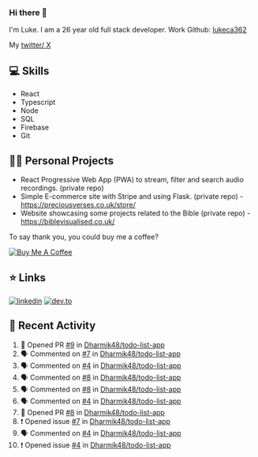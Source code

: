 ### Hi there 👋
I'm Luke. I am a 26 year old full stack developer. Work Github: [lukeca362](https://github.com/lukeca362)

My [twitter/ X](https://x.com/lukeecart?t=WYKo3MSQRJgpSWPOn9OsGg&s=09)

## 💻 Skills 
- React
- Typescript
- Node
- SQL
- Firebase
- Git

## 👷‍♂️ Personal Projects
- React Progressive Web App (PWA) to stream, filter and search audio recordings. (private repo)
- Simple E-commerce site with Stripe and using Flask. (private repo) - https://preciousverses.co.uk/store/
- Website showcasing some projects related to the Bible (private repo) - https://biblevisualised.co.uk/

To say thank you, you could buy me a coffee?

[![Buy Me A Coffee](https://cdn.buymeacoffee.com/buttons/default-black.png)](https://www.buymeacoffee.com/lukeecart)

## ⭐ Links
[![linkedin](https://img.shields.io/badge/linkedin-0A66C2?style=for-the-badge&logo=linkedin)](https://www.linkedin.com/in/luke-cartwright)
[![dev.to](https://img.shields.io/badge/Dev.io-0A0A0A?style=for-the-badge&logo=devdotto)](https://dev.to/lukeecart)


## 📢 Recent Activity
<!--START_SECTION:activity-->
1. 💪 Opened PR [#9](https://github.com/Dharmik48/todo-list-app/pull/9) in [Dharmik48/todo-list-app](https://github.com/Dharmik48/todo-list-app)
2. 🗣 Commented on [#7](https://github.com/Dharmik48/todo-list-app/issues/7) in [Dharmik48/todo-list-app](https://github.com/Dharmik48/todo-list-app)
3. 🗣 Commented on [#4](https://github.com/Dharmik48/todo-list-app/issues/4) in [Dharmik48/todo-list-app](https://github.com/Dharmik48/todo-list-app)
4. 🗣 Commented on [#8](https://github.com/Dharmik48/todo-list-app/issues/8) in [Dharmik48/todo-list-app](https://github.com/Dharmik48/todo-list-app)
5. 🗣 Commented on [#8](https://github.com/Dharmik48/todo-list-app/issues/8) in [Dharmik48/todo-list-app](https://github.com/Dharmik48/todo-list-app)
6. 🗣 Commented on [#4](https://github.com/Dharmik48/todo-list-app/issues/4) in [Dharmik48/todo-list-app](https://github.com/Dharmik48/todo-list-app)
7. 💪 Opened PR [#8](https://github.com/Dharmik48/todo-list-app/pull/8) in [Dharmik48/todo-list-app](https://github.com/Dharmik48/todo-list-app)
8. ❗️ Opened issue [#7](https://github.com/Dharmik48/todo-list-app/issues/7) in [Dharmik48/todo-list-app](https://github.com/Dharmik48/todo-list-app)
9. 🗣 Commented on [#4](https://github.com/Dharmik48/todo-list-app/issues/4) in [Dharmik48/todo-list-app](https://github.com/Dharmik48/todo-list-app)
10. ❗️ Opened issue [#4](https://github.com/Dharmik48/todo-list-app/issues/4) in [Dharmik48/todo-list-app](https://github.com/Dharmik48/todo-list-app)
<!--END_SECTION:activity-->
